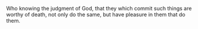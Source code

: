Who knowing the judgment of God, that they which commit such things are worthy of death, not only do the same, but have pleasure in them that do them.
